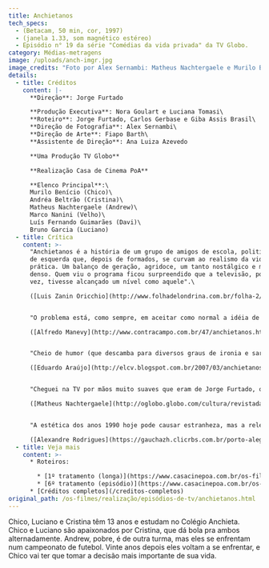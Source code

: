 ```yaml
---
title: Anchietanos
tech_specs:
  - (Betacam, 50 min, cor, 1997)
  - (janela 1.33, som magnético estéreo)
  - Episódio n° 19 da série "Comédias da vida privada" da TV Globo.
category: Médias-metragens
image: /uploads/anch-imgr.jpg
image_credits: "Foto por Alex Sernambi: Matheus Nachtergaele e Murilo Benício"
details:
  - title: Créditos
    content: |-
      **Direção**: Jorge Furtado

      **Produção Executiva**: Nora Goulart e Luciana Tomasi\
      **Roteiro**: Jorge Furtado, Carlos Gerbase e Giba Assis Brasil\
      **Direção de Fotografia**: Alex Sernambi\
      **Direção de Arte**: Fiapo Barth\
      **Assistente de Direção**: Ana Luiza Azevedo

      **Uma Produção TV Globo**

      **Realização Casa de Cinema PoA**

      **Elenco Principal**:\
      Murilo Benício (Chico)\
      Andréa Beltrão (Cristina)\
      Matheus Nachtergaele (Andrew)\
      Marco Nanini (Velho)\
      Luís Fernando Guimarães (Davi)\
      Bruno Garcia (Luciano)
  - title: Crítica
    content: >-
      "Anchietanos é a história de um grupo de amigos de escola, politicamente
      de esquerda que, depois de formados, se curvam ao realismo da vida
      prática. Um balanço de geração, agridoce, um tanto nostálgico e muito
      denso. Quem viu o programa ficou surpreendido que a televisão, por uma
      vez, tivesse alcançado um nível como aquele".\

      ([Luis Zanin Oricchio](http://www.folhadelondrina.com.br/folha-2/jorge-furtado-estreia-no-longa-metragem-no-ano-que-vem-br-font-size-188825.html), O ESTADO DE SÃO PAULO, 15/08/1999)


      "O problema está, como sempre, em aceitar como normal a idéia de que podemos "assistir" a política: uma idéia muito presente em nossa cultura liberal, e lida de forma positiva em bons jornais e revistas semanais. O povo assiste a política, ele não a faz: se ele assiste, há uma imagem. E, se há uma imagem, há quem a manipule por um bom cachê. Eis o centro de ANCHIETANOS, de Jorge Furtado."\

      ([Alfredo Manevy](http://www.contracampo.com.br/47/anchietanos.htm), revista virtual CONTRACAMPO, janeiro/2003)


      "Cheio de humor (que descamba para diversos graus de ironia e sarcasmo ao longo do filme, até se converter numa difícil melancolia em seu desfecho), é um filme que trata de questões como amizade, amor, ética, política e mercado. Tudo está costurado em jogos de palavras e em intervenções off, marcas fundamentais de Jorge Furtado."\

      ([Eduardo Araújo](http://elcv.blogspot.com.br/2007/03/anchietanos-de-jorge-furtado.html), Escola Livre de Cinema e Vídeo, 29/03/2007)


      "Cheguei na TV por mãos muito suaves que eram de Jorge Furtado, que me dirigiu no episódio ANCHIETANOS (1997), de COMÉDIAS DA VIDA PRIVADA. Aquilo era quase um média-metragem. Nem parecia TV."\

      ([Matheus Nachtergaele](http://oglobo.globo.com/cultura/revistadatv/mat/2008/02/29/matheus_nachtergaele_fala_da_dor_de_interpretar_tito_em_queridos_amigos_leia_trecho_do_livro_que_inspirou_minisserie-426022180.asp), em entrevista a O GLOBO, 02/03/2008)


      "A estética dos anos 1990 hoje pode causar estranheza, mas a relevância da obra é atual. O roteiro de Furtado, Giba Assis Brasil e Carlos Gerbase reflete sobre como a imagem veio a prevalecer sobre o conteúdo na política e o fim das ilusões. Tem o brilho de relacionar o cinismo na vida adulta a uma disputa de pênaltis no Colégio Anchieta nos anos 70."\

      ([Alexandre Rodrigues](https://gauchazh.clicrbs.com.br/porto-alegre/noticia/2016/06/alexandre-rodrigues-ilusoes-perdidas-6041154.html), Zero Hora, 18/06/2016)
  - title: Veja mais
    content: >-
      * Roteiros:

        * [1º tratamento (longa)](https://www.casacinepoa.com.br/os-filmes/roteiros/anchietanos-longa.html)
        * [6º tratamento (episódio)](https://www.casacinepoa.com.br/os-filmes/roteiros/anchietanos-episódio.html)
      * [Créditos completos](/creditos-completos)
original_path: /os-filmes/realização/episódios-de-tv/anchietanos.html
---
```

Chico, Luciano e Cristina têm 13 anos e estudam no Colégio Anchieta. Chico e Luciano são apaixonados por Cristina, que dá bola pra ambos alternadamente. Andrew, pobre, é de outra turma, mas eles se enfrentam num campeonato de futebol. Vinte anos depois eles voltam a se enfrentar, e Chico vai ter que tomar a decisão mais importante de sua vida.